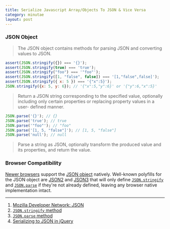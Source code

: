 ```yaml
---
title: Serialize Javascript Array/Objects To JSON & Vice Versa
category: minutae
layout: post
---
```


### JSON Object

> The JSON object contains methods for parsing JSON and converting values to
> JSON.

``` javascript
assert(JSON.stringify({}) === '{}');
assert(JSON.stringify(true) === 'true');
assert(JSON.stringify("foo") === '"foo"');
assert(JSON.stringify([1, "false", false]) === '[1,"false",false]');
assert(JSON.stringify({ x: 5 }) === '{"x":5}');
JSON.stringify({x: 5, y: 6}); // '{"x":5,"y":6}' or '{"y":6,"x":5}'
```

> Return a JSON string corresponding to the specified value, optionally
> including only certain properties or replacing property values in a user-
> defined manner.

``` javascript
JSON.parse('{}'); // {}
JSON.parse('true'); // true
JSON.parse('"foo"'); // "foo"
JSON.parse('[1, 5, "false"]'); // [1, 5, "false"]
JSON.parse('null'); // null
```

> Parse a string as JSON, optionally transform the produced value and its
> properties, and return the value.

### Browser Compatibility

[Newer browsers][4] support the [JSON object][1] natively. Well-known polyfills
for the JSON object are [JSON2][5] and [JSON3][6] that will only define
[`JSON.stringify`][2] and [`JSON.parse`][3] if they're not already defined,
leaving any browser native implementation intact.

---

1. [Mozilla Developer Network: JSON][1]
2. [`JSON.stringify` method][2]
3. [`JSON.parse` method][3]
4. [Serializing to JSON in jQuery][7]

[1]: https://developer.mozilla.org/en-US/docs/JSON
[2]: https://developer.mozilla.org/en/JavaScript/Reference/Global_Objects/JSON/stringify
[3]: https://developer.mozilla.org/en/JavaScript/Reference/Global_Objects/JSON/parse
[4]: http://caniuse.com/json
[5]: https://github.com/douglascrockford/JSON-js
[6]: http://bestiejs.github.io/json3/#section_2
[7]: http://stackoverflow.com/questions/191881/serializing-to-json-in-jquery
